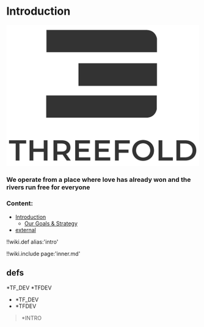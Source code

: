 # Introduction

![Image](img/riverlove.jpg)

### We operate from a place where love has already won and the rivers run free for everyone

### Content:

- [Introduction](introduction.md)
  - [Our Goals & Strategy](mission.md)
- [external](server:server)

!!wiki.def alias:'intro'

!!wiki.include page:'inner.md'

## defs

*TF_DEV
*TFDEV

- *TF_DEV
- *TFDEV

> *INTRO
